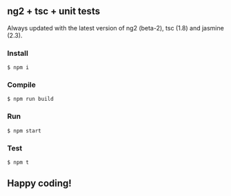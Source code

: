 ## ng2 + tsc + unit tests

Always updated with the latest version of  ng2 (beta-2), tsc (1.8) and jasmine (2.3).

### Install

```shell
$ npm i
```

### Compile

```shell
$ npm run build
```

### Run

```shell
$ npm start
```

### Test

```shell
$ npm t
```

## Happy coding!
